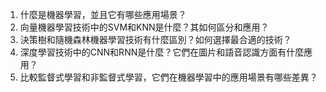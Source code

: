 1. 什麼是機器學習，並且它有哪些應用場景？
2. 向量機器學習技術中的SVM和KNN是什麼？其如何區分和應用？
3. 決策樹和隨機森林機器學習技術有什麼區別？如何選擇最合適的技術？
4. 深度學習技術中的CNN和RNN是什麼？它們在圖片和語音認識方面有什麼應用？
5. 比較監督式學習和非監督式學習，它們在機器學習中的應用場景有哪些差異？
